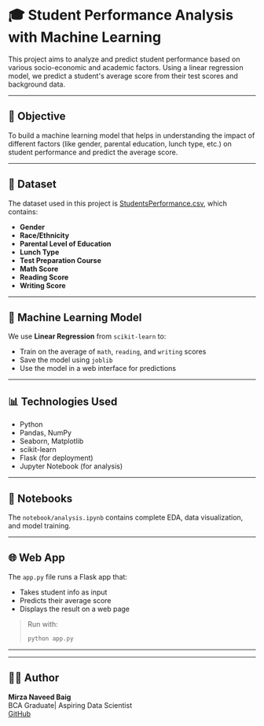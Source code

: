 # 🎓 Student Performance Analysis with Machine Learning

This project aims to analyze and predict student performance based on various socio-economic and academic factors. Using a linear regression model, we predict a student's average score from their test scores and background data.

---

## 📌 Objective

To build a machine learning model that helps in understanding the impact of different factors (like gender, parental education, lunch type, etc.) on student performance and predict the average score.

---

## 📁 Dataset

The dataset used in this project is [StudentsPerformance.csv](dataset/StudentsPerformance.csv), which contains:
- **Gender**
- **Race/Ethnicity**
- **Parental Level of Education**
- **Lunch Type**
- **Test Preparation Course**
- **Math Score**
- **Reading Score**
- **Writing Score**

---

## 🧠 Machine Learning Model

We use **Linear Regression** from `scikit-learn` to:
- Train on the average of `math`, `reading`, and `writing` scores
- Save the model using `joblib`
- Use the model in a web interface for predictions

---

## 📊 Technologies Used

- Python
- Pandas, NumPy
- Seaborn, Matplotlib
- scikit-learn
- Flask (for deployment)
- Jupyter Notebook (for analysis)

---

## 📓 Notebooks

The `notebook/analysis.ipynb` contains complete EDA, data visualization, and model training.

---

## 🌐 Web App

The `app.py` file runs a Flask app that:
- Takes student info as input
- Predicts their average score
- Displays the result on a web page

> Run with:  
> ```bash
> python app.py
> ```

---


---

## 🧑‍💻 Author

**Mirza Naveed Baig**  
BCA Graduate| Aspiring Data Scientist  
[GitHub](https://github.com/Naveed05)

